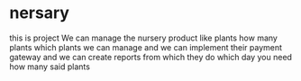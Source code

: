 # nersary
this is project We can manage the nursery product like plants how many plants which plants we can manage and we can implement their payment gateway and we can create reports from which they do which day you need how many said plants
